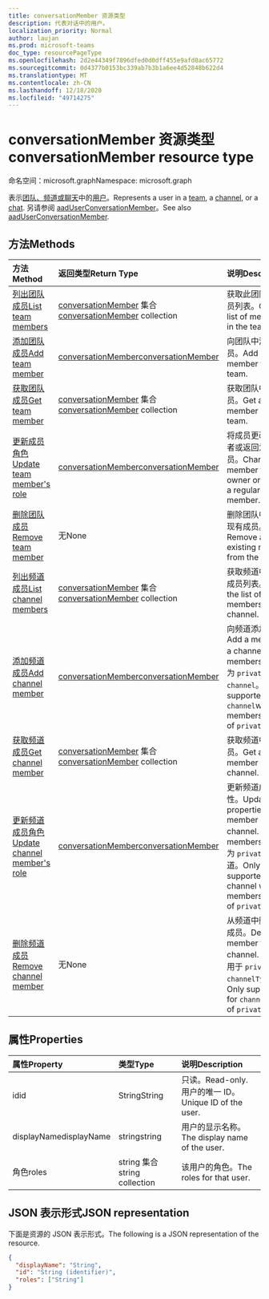 ```yaml
---
title: conversationMember 资源类型
description: 代表对话中的用户。
localization_priority: Normal
author: laujan
ms.prod: microsoft-teams
doc_type: resourcePageType
ms.openlocfilehash: 2d2e44349f7896dfed0d0dff455e9afd0ac65772
ms.sourcegitcommit: 0d4377b0153bc339ab7b3b1a6ee4d52848b622d4
ms.translationtype: MT
ms.contentlocale: zh-CN
ms.lasthandoff: 12/18/2020
ms.locfileid: "49714275"
---
```

# <a name="conversationmember-resource-type"></a><span data-ttu-id="a4612-103">conversationMember 资源类型</span><span class="sxs-lookup"><span data-stu-id="a4612-103">conversationMember resource type</span></span>

<span data-ttu-id="a4612-104">命名空间：microsoft.graph</span><span class="sxs-lookup"><span data-stu-id="a4612-104">Namespace: microsoft.graph</span></span>

<span data-ttu-id="a4612-105">表示[团队、频道](team.md)[或聊天](channel.md)中的[用户](chat.md)。</span><span class="sxs-lookup"><span data-stu-id="a4612-105">Represents a user in a [team](team.md), a [channel](channel.md), or a [chat](chat.md).</span></span>
<span data-ttu-id="a4612-106">另请参阅 [aadUserConversationMember](aaduserconversationmember.md)。</span><span class="sxs-lookup"><span data-stu-id="a4612-106">See also [aadUserConversationMember](aaduserconversationmember.md).</span></span>

## <a name="methods"></a><span data-ttu-id="a4612-107">方法</span><span class="sxs-lookup"><span data-stu-id="a4612-107">Methods</span></span>

| <span data-ttu-id="a4612-108">方法</span><span class="sxs-lookup"><span data-stu-id="a4612-108">Method</span></span>       | <span data-ttu-id="a4612-109">返回类型</span><span class="sxs-lookup"><span data-stu-id="a4612-109">Return Type</span></span>  |<span data-ttu-id="a4612-110">说明</span><span class="sxs-lookup"><span data-stu-id="a4612-110">Description</span></span>|
|:---------------|:--------|:----------|
|[<span data-ttu-id="a4612-111">列出团队成员</span><span class="sxs-lookup"><span data-stu-id="a4612-111">List team members</span></span>](../api/team-list-members.md)|<span data-ttu-id="a4612-112">[conversationMember](../resources/conversationmember.md) 集合</span><span class="sxs-lookup"><span data-stu-id="a4612-112">[conversationMember](../resources/conversationmember.md) collection</span></span>|<span data-ttu-id="a4612-113">获取此团队中的成员列表。</span><span class="sxs-lookup"><span data-stu-id="a4612-113">Get the list of members in the team.</span></span>|
|[<span data-ttu-id="a4612-114">添加团队成员</span><span class="sxs-lookup"><span data-stu-id="a4612-114">Add team member</span></span>](../api/team-post-members.md)|[<span data-ttu-id="a4612-115">conversationMember</span><span class="sxs-lookup"><span data-stu-id="a4612-115">conversationMember</span></span>](../resources/conversationmember.md)|<span data-ttu-id="a4612-116">向团队中添加新成员。</span><span class="sxs-lookup"><span data-stu-id="a4612-116">Add a new member to the team.</span></span>|
|[<span data-ttu-id="a4612-117">获取团队成员</span><span class="sxs-lookup"><span data-stu-id="a4612-117">Get team member</span></span>](../api/team-get-members.md) | <span data-ttu-id="a4612-118">[conversationMember](conversationmember.md) 集合</span><span class="sxs-lookup"><span data-stu-id="a4612-118">[conversationMember](conversationmember.md) collection</span></span> | <span data-ttu-id="a4612-119">获取团队中的成员。</span><span class="sxs-lookup"><span data-stu-id="a4612-119">Get a member in the team.</span></span>|
|[<span data-ttu-id="a4612-120">更新成员角色</span><span class="sxs-lookup"><span data-stu-id="a4612-120">Update team member's role</span></span>](../api/team-update-members.md)|[<span data-ttu-id="a4612-121">conversationMember</span><span class="sxs-lookup"><span data-stu-id="a4612-121">conversationMember</span></span>](../resources/conversationmember.md)|<span data-ttu-id="a4612-122">将成员更改为所有者或返回为常规成员。</span><span class="sxs-lookup"><span data-stu-id="a4612-122">Change a member to an owner or back to a regular member.</span></span>|
|[<span data-ttu-id="a4612-123">删除团队成员</span><span class="sxs-lookup"><span data-stu-id="a4612-123">Remove team member</span></span>](../api/team-delete-members.md)|<span data-ttu-id="a4612-124">无</span><span class="sxs-lookup"><span data-stu-id="a4612-124">None</span></span>|<span data-ttu-id="a4612-125">删除团队中的一个现有成员。</span><span class="sxs-lookup"><span data-stu-id="a4612-125">Remove an existing member from the team.</span></span>|
|[<span data-ttu-id="a4612-126">列出频道成员</span><span class="sxs-lookup"><span data-stu-id="a4612-126">List channel members</span></span>](../api/channel-list-members.md) | <span data-ttu-id="a4612-127">[conversationMember](conversationmember.md) 集合</span><span class="sxs-lookup"><span data-stu-id="a4612-127">[conversationMember](conversationmember.md) collection</span></span> | <span data-ttu-id="a4612-128">获取频道中的所有成员列表。</span><span class="sxs-lookup"><span data-stu-id="a4612-128">Get the list of all members in a channel.</span></span>|
|[<span data-ttu-id="a4612-129">添加频道成员</span><span class="sxs-lookup"><span data-stu-id="a4612-129">Add channel member</span></span>](../api/channel-post-members.md) | [<span data-ttu-id="a4612-130">conversationMember</span><span class="sxs-lookup"><span data-stu-id="a4612-130">conversationMember</span></span>](conversationmember.md) | <span data-ttu-id="a4612-131">向频道添加成员。</span><span class="sxs-lookup"><span data-stu-id="a4612-131">Add a member to a channel.</span></span> <span data-ttu-id="a4612-132">仅支持 membershipType 为 `private` 的 `channel`。</span><span class="sxs-lookup"><span data-stu-id="a4612-132">Only supported for `channel`with membershipType of `private`.</span></span>|
|[<span data-ttu-id="a4612-133">获取频道成员</span><span class="sxs-lookup"><span data-stu-id="a4612-133">Get channel member</span></span>](../api/channel-get-members.md) | <span data-ttu-id="a4612-134">[conversationMember](conversationmember.md) 集合</span><span class="sxs-lookup"><span data-stu-id="a4612-134">[conversationMember](conversationmember.md) collection</span></span> | <span data-ttu-id="a4612-135">获取频道中的成员。</span><span class="sxs-lookup"><span data-stu-id="a4612-135">Get a member in a channel.</span></span>|
|[<span data-ttu-id="a4612-136">更新频道成员角色</span><span class="sxs-lookup"><span data-stu-id="a4612-136">Update channel member's role</span></span>](../api/channel-update-members.md) | [<span data-ttu-id="a4612-137">conversationMember</span><span class="sxs-lookup"><span data-stu-id="a4612-137">conversationMember</span></span>](conversationmember.md) | <span data-ttu-id="a4612-138">更新频道成员的属性。</span><span class="sxs-lookup"><span data-stu-id="a4612-138">Update the properties of a member of the channel.</span></span> <span data-ttu-id="a4612-139">仅支持 membershipType 为 `private` 的频道。</span><span class="sxs-lookup"><span data-stu-id="a4612-139">Only supported for channel with membershipType of `private`.</span></span>|
|[<span data-ttu-id="a4612-140">删除频道成员</span><span class="sxs-lookup"><span data-stu-id="a4612-140">Remove channel member</span></span>](../api/channel-delete-members.md) | <span data-ttu-id="a4612-141">无</span><span class="sxs-lookup"><span data-stu-id="a4612-141">None</span></span> | <span data-ttu-id="a4612-142">从频道中删除一个成员。</span><span class="sxs-lookup"><span data-stu-id="a4612-142">Delete a member from a channel.</span></span> <span data-ttu-id="a4612-143">仅支持用于 `private` 的 `channelType`。</span><span class="sxs-lookup"><span data-stu-id="a4612-143">Only supported for `channelType` of `private`.</span></span>|

## <a name="properties"></a><span data-ttu-id="a4612-144">属性</span><span class="sxs-lookup"><span data-stu-id="a4612-144">Properties</span></span>

| <span data-ttu-id="a4612-145">属性</span><span class="sxs-lookup"><span data-stu-id="a4612-145">Property</span></span>   | <span data-ttu-id="a4612-146">类型</span><span class="sxs-lookup"><span data-stu-id="a4612-146">Type</span></span> |<span data-ttu-id="a4612-147">说明</span><span class="sxs-lookup"><span data-stu-id="a4612-147">Description</span></span>|
|:---------------|:--------|:----------|
|<span data-ttu-id="a4612-148">id</span><span class="sxs-lookup"><span data-stu-id="a4612-148">id</span></span>|<span data-ttu-id="a4612-149">String</span><span class="sxs-lookup"><span data-stu-id="a4612-149">String</span></span>| <span data-ttu-id="a4612-150">只读。</span><span class="sxs-lookup"><span data-stu-id="a4612-150">Read-only.</span></span> <span data-ttu-id="a4612-151">用户的唯一 ID。</span><span class="sxs-lookup"><span data-stu-id="a4612-151">Unique ID of the user.</span></span>|
|<span data-ttu-id="a4612-152">displayName</span><span class="sxs-lookup"><span data-stu-id="a4612-152">displayName</span></span>| <span data-ttu-id="a4612-153">string</span><span class="sxs-lookup"><span data-stu-id="a4612-153">string</span></span> | <span data-ttu-id="a4612-154">用户的显示名称。</span><span class="sxs-lookup"><span data-stu-id="a4612-154">The display name of the user.</span></span> |
|<span data-ttu-id="a4612-155">角色</span><span class="sxs-lookup"><span data-stu-id="a4612-155">roles</span></span>| <span data-ttu-id="a4612-156">string 集合</span><span class="sxs-lookup"><span data-stu-id="a4612-156">string collection</span></span> | <span data-ttu-id="a4612-157">该用户的角色。</span><span class="sxs-lookup"><span data-stu-id="a4612-157">The roles for that user.</span></span> |

## <a name="json-representation"></a><span data-ttu-id="a4612-158">JSON 表示形式</span><span class="sxs-lookup"><span data-stu-id="a4612-158">JSON representation</span></span>

<span data-ttu-id="a4612-159">下面是资源的 JSON 表示形式。</span><span class="sxs-lookup"><span data-stu-id="a4612-159">The following is a JSON representation of the resource.</span></span>

<!-- {
  "blockType": "resource",
  "optionalProperties": [

  ],
  "@odata.type": "microsoft.graph.conversationMember",
  "baseType": "",
  "keyProperty": "id"
}-->

```json
{
  "displayName": "String",
  "id": "String (identifier)",
  "roles": ["String"]
}
```

<!-- uuid: 16cd6b66-4b1a-43a1-adaf-3a886856ed98
2019-02-04 14:57:30 UTC -->
<!-- {
  "type": "#page.annotation",
  "description": "conversationMember resource",
  "keywords": "",
  "section": "documentation",
  "tocPath": ""
}-->

